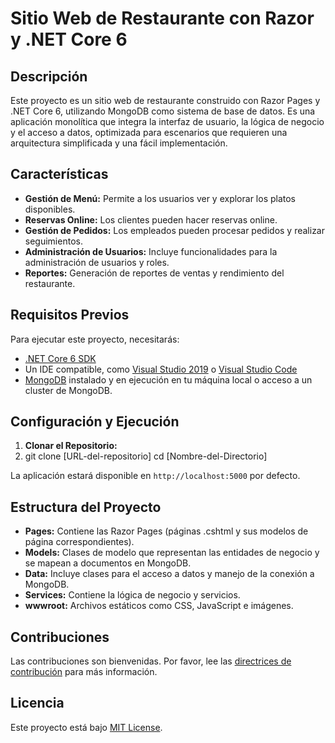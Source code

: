 # Sitio Web de Restaurante con Razor y .NET Core 6

## Descripción

Este proyecto es un sitio web de restaurante construido con Razor Pages y .NET Core 6, utilizando MongoDB como sistema de base de datos. Es una aplicación monolítica que integra la interfaz de usuario, la lógica de negocio y el acceso a datos, optimizada para escenarios que requieren una arquitectura simplificada y una fácil implementación.

## Características

- **Gestión de Menú:** Permite a los usuarios ver y explorar los platos disponibles.
- **Reservas Online:** Los clientes pueden hacer reservas online.
- **Gestión de Pedidos:** Los empleados pueden procesar pedidos y realizar seguimientos.
- **Administración de Usuarios:** Incluye funcionalidades para la administración de usuarios y roles.
- **Reportes:** Generación de reportes de ventas y rendimiento del restaurante.

## Requisitos Previos

Para ejecutar este proyecto, necesitarás:

- [.NET Core 6 SDK](https://dotnet.microsoft.com/download/dotnet/6.0)
- Un IDE compatible, como [Visual Studio 2019](https://visualstudio.microsoft.com/vs/) o [Visual Studio Code](https://code.visualstudio.com/)
- [MongoDB](https://www.mongodb.com/try/download/community) instalado y en ejecución en tu máquina local o acceso a un cluster de MongoDB.

## Configuración y Ejecución

1. **Clonar el Repositorio:**
2. git clone [URL-del-repositorio]
cd [Nombre-del-Directorio]


La aplicación estará disponible en `http://localhost:5000` por defecto.

## Estructura del Proyecto

- **Pages:** Contiene las Razor Pages (páginas .cshtml y sus modelos de página correspondientes).
- **Models:** Clases de modelo que representan las entidades de negocio y se mapean a documentos en MongoDB.
- **Data:** Incluye clases para el acceso a datos y manejo de la conexión a MongoDB.
- **Services:** Contiene la lógica de negocio y servicios.
- **wwwroot:** Archivos estáticos como CSS, JavaScript e imágenes.

## Contribuciones

Las contribuciones son bienvenidas. Por favor, lee las [directrices de contribución](CONTRIBUTING.md) para más información.

## Licencia

Este proyecto está bajo [MIT License](LICENSE).
